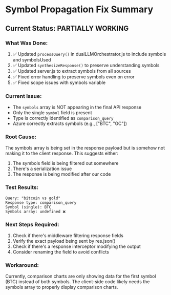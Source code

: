 # Symbol Propagation Fix Summary

## Current Status: PARTIALLY WORKING

### What Was Done:
1. ✅ Updated `processQuery()` in dualLLMOrchestrator.js to include symbols and symbolsUsed
2. ✅ Updated `synthesizeResponse()` to preserve understanding.symbols
3. ✅ Updated server.js to extract symbols from all sources
4. ✅ Fixed error handling to preserve symbols even on error
5. ✅ Fixed scope issues with symbols variable

### Current Issue:
- The `symbols` array is NOT appearing in the final API response
- Only the single `symbol` field is present
- Type is correctly identified as `comparison_query`
- Azure correctly extracts symbols (e.g., ["BTC", "GC"])

### Root Cause:
The symbols array is being set in the response payload but is somehow not making it to the client response. This suggests either:
1. The symbols field is being filtered out somewhere
2. There's a serialization issue
3. The response is being modified after our code

### Test Results:
```
Query: "bitcoin vs gold"
Response type: comparison_query
Symbol (single): BTC
Symbols array: undefined ❌
```

### Next Steps Required:
1. Check if there's middleware filtering response fields
2. Verify the exact payload being sent by res.json()
3. Check if there's a response interceptor modifying the output
4. Consider renaming the field to avoid conflicts

### Workaround:
Currently, comparison charts are only showing data for the first symbol (BTC) instead of both symbols. The client-side code likely needs the symbols array to properly display comparison charts.
